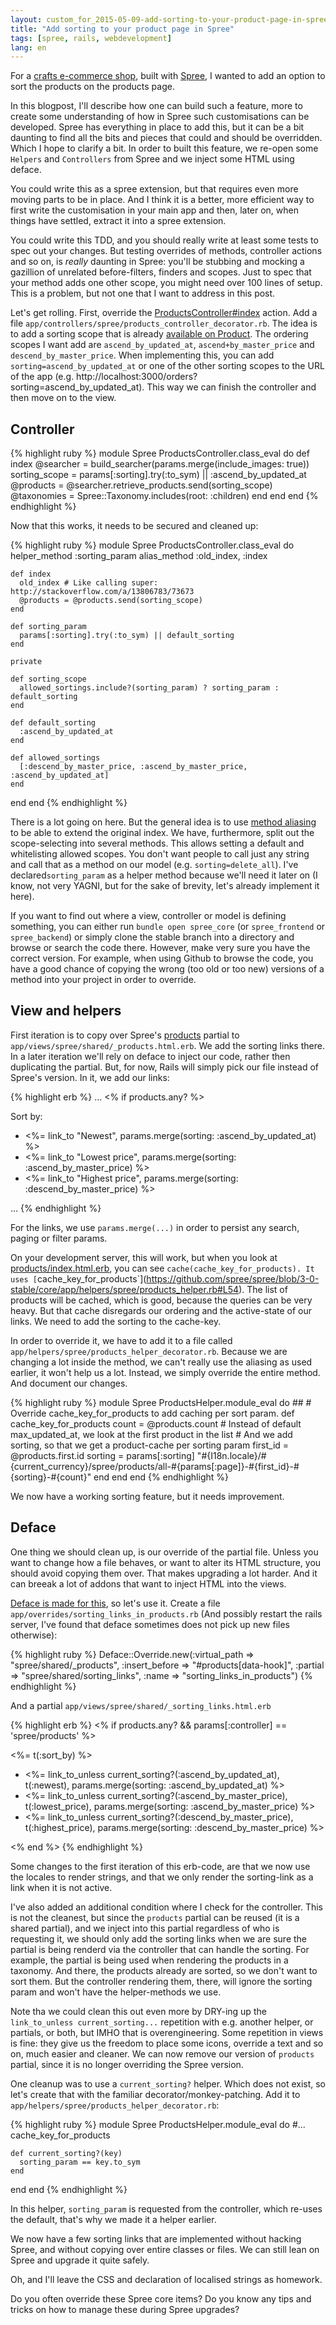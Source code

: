 ```yaml
---
layout: custom_for_2015-05-09-add-sorting-to-your-product-page-in-spree
title: "Add sorting to your product page in Spree"
tags: [spree, rails, webdevelopment]
lang: en
---
```


For a [crafts e-commerce shop](https://shop.annatreurniet.nl), built with [Spree](http://spreecommerce.com), I wanted to add an option to sort the products on the products page.

In this blogpost, I'll describe how one can build such a feature, more to create some understanding of how in Spree such customisations can be developed.
Spree has everything in place to add this, but it can be a bit daunting to find all the bits and pieces that could and should be overridden. Which I hope to clarify a bit. In order to built this feature, we re-open some `Helpers` and `Controllers` from Spree and we inject some HTML using deface.

You could write this as a spree extension, but that requires even more moving parts to be in place. And I think it is a better, more efficient way to first write the customisation in your main app and then, later on, when things have settled, extract it into a spree extension.

You could write this TDD, and you should really write at least some tests to spec out your changes. But testing overrides of methods, controller actions and so on, is *really* daunting in Spree: you'll be stubbing and mocking a gazillion of unrelated before-filters, finders and scopes. Just to spec that your method adds one other scope, you might need over 100 lines of setup. This is a problem, but not one that I want to address in this post.

Let's get rolling. First, override the [ProductsController#index](https://github.com/spree/spree/blob/3-0-stable/frontend/app/controllers/spree/products_controller.rb#L11) action. Add a file `app/controllers/spree/products_controller_decorator.rb`.
The idea is to add a sorting scope that is already [available on
Product](https://github.com/spree/spree/blob/3-0-stable/core/app/models/spree/product/scopes.rb). The ordering scopes I want add are `ascend_by_updated_at`, `ascend+by_master_price` and `descend_by_master_price`. When implementing this, you can add `sorting=ascend_by_updated_at` or one of the other sorting scopes to the URL of the app (e.g. http://localhost:3000/orders?sorting=ascend_by_updated_at). This way we can finish the controller and then move on to the view.

## Controller

{% highlight ruby %}
module Spree
  ProductsController.class_eval do
    def index
      @searcher = build_searcher(params.merge(include_images: true))
      sorting_scope = params[:sorting].try(:to_sym) || :ascend_by_updated_at
      @products = @searcher.retrieve_products.send(sorting_scope)
      @taxonomies = Spree::Taxonomy.includes(root: :children)
    end
  end
end
{% endhighlight %}

Now that this works, it needs to be secured and cleaned up:

{% highlight ruby %}
module Spree
  ProductsController.class_eval do
    helper_method :sorting_param
    alias_method :old_index, :index

    def index
      old_index # Like calling super: http://stackoverflow.com/a/13806783/73673
      @products = @products.send(sorting_scope)
    end

    def sorting_param
      params[:sorting].try(:to_sym) || default_sorting
    end

    private

    def sorting_scope
      allowed_sortings.include?(sorting_param) ? sorting_param : default_sorting
    end

    def default_sorting
      :ascend_by_updated_at
    end

    def allowed_sortings
      [:descend_by_master_price, :ascend_by_master_price, :ascend_by_updated_at]
    end
  end
end
{% endhighlight %}

There is a lot going on here. But the general idea is to use [method aliasing](http://stackoverflow.com/a/13806783/73673) to be able to extend the original index. 
We have, furthermore, split out the scope-selecting into several methods. This allows setting a default and whitelisting allowed scopes. You don't want people to call just any string and call that as a method on our model (e.g. `sorting=delete_all`). I've declared`sorting_param` as a helper method because we'll need it later on (I know, not very YAGNI, but for the sake of brevity, let's already implement it here).

If you want to find out where a view, controller or model is defining something, you can either run `bundle open spree_core` (or `spree_frontend` or `spree_backend`) or simply clone the stable branch into a directory and browse or search the code there. However, make very sure you have the correct version. For example, when using Github to browse the code, you have a good chance of copying the wrong (too old or too new) versions of a method into your project in order to override.

## View and helpers

First iteration is to copy over Spree's [products](https://github.com/spree/spree/blob/master/frontend/app/views/spree/shared/_products.html.erb) partial to `app/views/spree/shared/_products.html.erb`. We add the sorting links there. In a later iteration we'll rely on deface to inject our code, rather then duplicating the partial.
But, for now, Rails will simply pick our file instead of Spree's version. In it, we add our links:

{% highlight erb %}
...
<% if products.any? %>
<div class="row sorting"><div class="col-sm-6 col-sm-offset-6">
  Sort by:
  <ul class="list-inline">
    <li><%= link_to "Newest", params.merge(sorting: :ascend_by_updated_at) %></li>
    <li><%= link_to "Lowest price", params.merge(sorting: :ascend_by_master_price) %></li>
    <li><%= link_to "Highest price", params.merge(sorting: :descend_by_master_price) %></li>
  </ul>
</div></div>
<div id="products" data-hook>
...
{% endhighlight %}

For the links, we use `params.merge(...)` in order to persist any search, paging or filter params.

On your development server, this will work, but when you look at [products/index.html.erb](https://github.com/spree/spree/blob/3-0-stable/frontend/app/views/spree/home/index.html.erb#L8), you can see `cache(cache_key_for_products). It uses [`cache_key_for_products`](https://github.com/spree/spree/blob/3-0-stable/core/app/helpers/spree/products_helper.rb#L54). The list of products will be cached, which is good, because the queries can be very heavy. But that cache disregards our ordering and the active-state of our links. We need to add the sorting to the cache-key.

In order to override it, we have to add it to a file called `app/helpers/spree/products_helper_decorator.rb`. Because we are changing a lot inside the method, we can't really use the aliasing as used earlier, it won't help us a lot. Instead, we simply override the entire method. And document our changes.

{% highlight ruby %}
module Spree
  ProductsHelper.module_eval do
    ##
    # Override cache_key_for_products to add caching per sort param.
    def cache_key_for_products
      count = @products.count
      # Instead of default max_updated_at, we look at the first product in the list
      # And we add sorting, so that we get a product-cache per sorting param
      first_id = @products.first.id
      sorting = params[:sorting]
      "#{I18n.locale}/#{current_currency}/spree/products/all-#{params[:page]}-#{first_id}-#{sorting}-#{count}"
    end
  end
end
{% endhighlight %}

We now have a working sorting feature, but it needs improvement. 

## Deface

One thing we should clean up, is our override of the partial file. Unless you want to change how a file behaves, or want to alter its HTML structure, you should avoid copying them over. That makes upgrading a lot harder. And it can breeak a lot of addons that want to inject HTML into the views.

[Deface is made for this](https://guides.spreecommerce.com/developer/view.html#using-deface), so let's use it. Create a file `app/overrides/sorting_links_in_products.rb` (And possibly restart the rails server, I've found that deface sometimes does not pick up new files otherwise):

{% highlight ruby %}
Deface::Override.new(:virtual_path  => "spree/shared/_products",
                     :insert_before => "#products[data-hook]",
                     :partial       => "spree/shared/sorting_links",
                     :name          => "sorting_links_in_products")
{% endhighlight %}

And a partial `app/views/spree/shared/_sorting_links.html.erb`

{% highlight erb %}
<% if products.any? && params[:controller] == 'spree/products' %>
<div class="row sorting"><div class="col-sm-6 col-sm-offset-6">
  <%= t(:sort_by) %>
  <ul class="list-inline">
    <li><%= link_to_unless current_sorting?(:ascend_by_updated_at), t(:newest), params.merge(sorting: :ascend_by_updated_at) %></li>
    <li><%= link_to_unless current_sorting?(:ascend_by_master_price), t(:lowest_price), params.merge(sorting: :ascend_by_master_price) %></li>
    <li><%= link_to_unless current_sorting?(:descend_by_master_price), t(:highest_price), params.merge(sorting: :descend_by_master_price) %></li>
  </ul>
</div></div>
<% end %>
{% endhighlight %}

Some changes to the first iteration of this erb-code, are that we now use the locales to render strings, and that we only render the sorting-link as a link when it is not active.

I've also added an additional condition where I check for the controller. This is not the cleanest, but since the `products` partial can be reused (it is a shared partial), and we inject into this partial regardless of who is requesting it, we should only add the sorting links when we are sure the partial is being renderd via the controller that can handle the sorting. For example, the partial is being used when rendering the products in a taxonomy. And there, the products already are sorted, so we don't want to sort them. But the controller rendering them, there, will ignore the sorting param and won't have the helper-methods we use.

Note tha we could clean this out even more by DRY-ing up the `link_to_unless current_sorting...` repetition with e.g. another helper, or partials, or both, but IMHO that is overengineering. Some repetition in views is fine: they give us the freedom to place some icons, override a text and so on, much easier and cleaner.
We can now remove our version of `products` partial, since it is no longer overriding the Spree version.

One cleanup was to use a `current_sorting?` helper. Which does not
exist, so let's create that with the familiar decorator/monkey-patching. Add it to `app/helpers/spree/products_helper_decorator.rb`:

{% highlight ruby %}
module Spree
  ProductsHelper.module_eval do
    #... cache_key_for_products

    def current_sorting?(key)
      sorting_param == key.to_sym
    end
  end
end
{% endhighlight %}

In this helper, `sorting_param` is requested from the controller, which re-uses the default, that's why we made it a helper earlier.

We now have a few sorting links that are implemented without hacking Spree, and without copying over entire classes or files. We can still lean on Spree and upgrade it quite safely. 

Oh, and I'll leave the CSS and declaration of localised strings as homework.

Do you often override these Spree core items? Do you know any tips and tricks on how to manage these during Spree upgrades?
